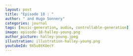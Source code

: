```yaml
---
layout: post
title: "Episode 18 : "
author: " and Hugo Sonnery"
categories: journal
tags: [music-generation, audio, controllable-generation]
image: episode-18-halley-young.png
author_picture: halley-young.jpeg
illustration: illustration-halley-young.png
youtubeId: 9X5u8tKUecY
---
```

